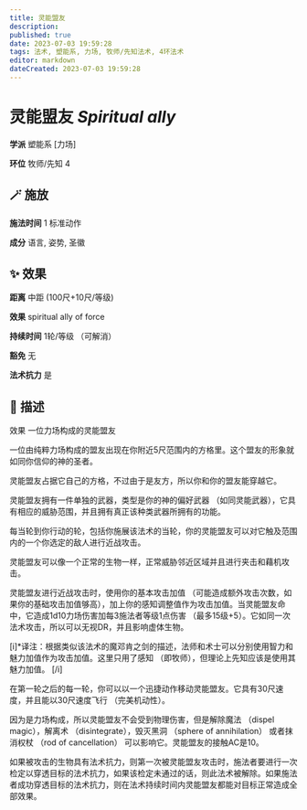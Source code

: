 ```yaml
---
title: 灵能盟友
description: 
published: true
date: 2023-07-03 19:59:28
tags: 法术, 塑能系, 力场, 牧师/先知法术, 4环法术
editor: markdown
dateCreated: 2023-07-03 19:59:28
---
```


# **灵能盟友** *Spiritual ally*

**学派** 塑能系 \[力场\] 

**环位** 牧师/先知 4

## 🪄 施放

**施法时间** 1 标准动作

**成分** 语言, 姿势, 圣徽

## ✨ 效果  

**距离** 中距 (100尺+10尺/等级) 

**效果** spiritual ally of force 

**持续时间** 1轮/等级 （可解消） 

**豁免** 无

**法术抗力** 是

## 📖 描述

效果              一位力场构成的灵能盟友

一位由纯粹力场构成的盟友出现在你附近5尺范围内的方格里。这个盟友的形象就如同你信仰的神的圣者。

灵能盟友占据它自己的方格，不过由于是友方，所以你和你的盟友能穿越它。

灵能盟友拥有一件单独的武器，类型是你的神的偏好武器 （如同灵能武器），它具有相应的威胁范围，并且拥有真正该种类武器所拥有的功能。

每当轮到你行动的轮，包括你施展该法术的当轮，你的灵能盟友可以对它触及范围内的一个你选定的敌人进行近战攻击。

灵能盟友可以像一个正常的生物一样，正常威胁邻近区域并且进行夹击和藉机攻击。

灵能盟友进行近战攻击时，使用你的基本攻击加值 （可能造成额外攻击次数，如果你的基础攻击加值够高），加上你的感知调整值作为攻击加值。当灵能盟友命中，它造成1d10力场伤害加每3施法者等级1点伤害 （最多15级+5）。它如同一次法术攻击，所以可以无视DR，并且影响虚体生物。

[i]*译注：根据类似该法术的魔邓肯之剑的描述，法师和术士可以分别使用智力和魅力加值作为攻击加值。这里只用了感知 （即牧师），但理论上先知应该是使用其魅力加值。 [/i]

在第一轮之后的每一轮，你可以以一个迅捷动作移动灵能盟友。它具有30尺速度，并且能以30尺速度飞行 （完美机动性）。

因为是力场构成，所以灵能盟友不会受到物理伤害，但是解除魔法 （dispel magic），解离术 （disintegrate），毁灭黑洞 （sphere of annihilation） 或者抹消权杖 （rod of cancellation） 可以影响它。灵能盟友的接触AC是10。

如果被攻击的生物具有法术抗力，则第一次被灵能盟友攻击时，施法者要进行一次检定以穿透目标的法术抗力，如果该检定未通过的话，则此法术被解除。如果施法者成功穿透目标的法术抗力，则在法术持续时间内灵能盟友都能对目标正常造成全部效果。
    